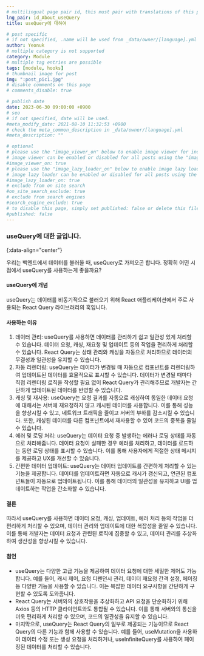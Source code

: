 ```yaml
---
# multilingual page pair id, this must pair with translations of this page. (This name must be unique)
lng_pair: id_About_useQuery
title: useQuery에 대하여

# post specific
# if not specified, .name will be used from _data/owner/[language].yml
author: Yeonuk
# multiple category is not supported
category: Module
# multiple tag entries are possible
tags: [module, hooks]
# thumbnail image for post
img: ":post_pic1.jpg"
# disable comments on this page
# comments_disable: true

# publish date
date: 2023-06-30 09:00:00 +0900
# seo
# if not specified, date will be used.
#meta_modify_date: 2021-08-10 11:32:53 +0900
# check the meta_common_description in _data/owner/[language].yml
#meta_description: ""

# optional
# please use the "image_viewer_on" below to enable image viewer for individual pages or posts (_posts/ or [language]/_posts folders).
# image viewer can be enabled or disabled for all posts using the "image_viewer_posts: true" setting in _data/conf/main.yml.
#image_viewer_on: true
# please use the "image_lazy_loader_on" below to enable image lazy loader for individual pages or posts (_posts/ or [language]/_posts folders).
# image lazy loader can be enabled or disabled for all posts using the "image_lazy_loader_posts: true" setting in _data/conf/main.yml.
#image_lazy_loader_on: true
# exclude from on site search
#on_site_search_exclude: true
# exclude from search engines
#search_engine_exclude: true
# to disable this page, simply set published: false or delete this file
#published: false
---
```


<!-- outline-start -->

### useQuery에 대한 글입니다.

{:data-align="center"}

<!-- outline-end -->

우리는 백엔드에서 데이터를 불러올 때, useQuery로 가져오곤 합니다.
정확히 어떤 시점에서 useQuery를 사용하는게 좋을까요?

#### useQuery에 개념

useQuery는 데이터를 비동기적으로 불러오기 위해 React 애플리케이션에서 주로 사용되는 React Query 라이브러리의 훅입니다.

#### 사용하는 이유

1. 데이터 관리: useQuery를 사용하면 데이터를 관리하기 쉽고 일관성 있게 처리할 수 있습니다. 데이터 요청, 캐싱, 재요청 및 업데이트 등의 작업을 편리하게 처리할 수 있습니다. React Query는 상태 관리와 캐싱을 자동으로 처리하므로 데이터의 무결성과 일관성을 유지할 수 있습니다.
2. 자동 리렌더링: useQuery는 데이터가 변경될 때 자동으로 컴포넌트를 리렌더링하여 업데이트된 데이터를 효율적으로 표시할 수 있습니다. 데이터가 변경될 때마다 직접 리렌더링 로직을 작성할 필요 없이 React Query가 관리해주므로 개발자는 간단하게 업데이트된 데이터를 반영할 수 있습니다.
3. 캐싱 및 재사용: useQuery는 요청 결과를 자동으로 캐싱하여 동일한 데이터 요청에 대해서는 서버에 재요청하지 않고 캐시된 데이터를 사용합니다. 이를 통해 성능을 향상시킬 수 있고, 네트워크 트래픽을 줄이고 서버의 부하를 감소시킬 수 있습니다. 또한, 캐싱된 데이터를 다른 컴포넌트에서 재사용할 수 있어 코드의 중복을 줄일 수 있습니다.
4. 에러 및 로딩 처리: useQuery는 데이터 요청 중 발생하는 에러나 로딩 상태를 자동으로 처리해줍니다. 데이터 요청이 실패한 경우 에러를 처리하고, 데이터를 로드하는 동안 로딩 상태를 표시할 수 있습니다. 이를 통해 사용자에게 적절한 상태 메시지를 제공하고 UX를 개선할 수 있습니다.
5. 간편한 데이터 업데이트: useQuery는 데이터 업데이트를 간편하게 처리할 수 있는 기능을 제공합니다. 데이터를 업데이트하면 자동으로 캐시가 갱신되고, 연관된 컴포넌트들이 자동으로 업데이트됩니다. 이를 통해 데이터의 일관성을 유지하고 UI를 업데이트하는 작업을 간소화할 수 있습니다.

#### 결론

따라서 useQuery를 사용하면 데이터 요청, 캐싱, 업데이트, 에러 처리 등의 작업을 더 편리하게 처리할 수 있으며, 데이터 관리와 업데이트에 대한 복잡성을 줄일 수 있습니다. 이를 통해 개발자는 데이터 요청과 관련된 로직에 집중할 수 있고, 데이터 관리를 추상화하여 생산성을 향상시킬 수 있습니다.

#### 첨언

- useQuery는 다양한 고급 기능을 제공하여 데이터 요청에 대한 세밀한 제어도 가능합니다. 예를 들어, 캐시 제어, 요청 디펜던시 관리, 데이터 재요청 간격 설정, 페이징 등 다양한 기능을 사용할 수 있습니다. 이는 복잡한 데이터 요구사항을 간단하게 구현할 수 있도록 도와줍니다.
- React Query는 서버와의 상호작용을 추상화하고 API 요청을 단순화하기 위해 Axios 등의 HTTP 클라이언트와도 통합될 수 있습니다. 이를 통해 서버와의 통신을 더욱 편리하게 처리할 수 있으며, 코드의 일관성을 유지할 수 있습니다.
- 마지막으로, useQuery는 React Query의 일부로 제공되는 기능이므로 React Query의 다른 기능과 함께 사용할 수 있습니다. 예를 들어, useMutation을 사용하여 데이터 수정 또는 생성 요청을 처리하거나, useInfiniteQuery를 사용하여 페이징된 데이터를 처리할 수 있습니다.
